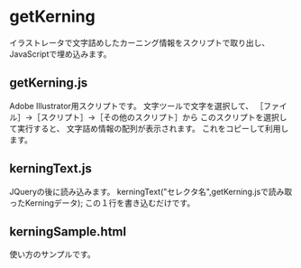 # getKerning

イラストレータで文字詰めしたカーニング情報をスクリプトで取り出し、JavaScriptで埋め込みます。

## getKerning.js

Adobe Illustrator用スクリプトです。
文字ツールで文字を選択して、
［ファイル］→［スクリプト］→［その他のスクリプト］から
このスクリプトを選択して実行すると、
文字詰め情報の配列が表示されます。
これをコピーして利用します。


## kerningText.js

JQueryの後に読み込みます。
 kerningText("セレクタ名",getKerning.jsで読み取ったKerningデータ);
 この１行を書き込むだけです。


## kerningSample.html

使い方のサンプルです。
